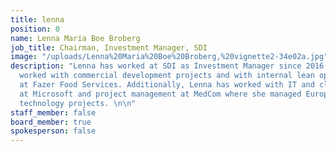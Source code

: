 ```yaml
---
title: lenna
position: 0
name: Lenna Maria Boe Broberg
job_title: Chairman, Investment Manager, SDI
image: "/uploads/Lenna%20Maria%20Boe%20Broberg,%20vignette2-34e02a.jpg"
description: "Lenna has worked at SDI as Investment Manager since 2016. She has previously
  worked with commercial development projects and with internal lean optimizations
  at Fazer Food Services. Additionally, Lenna has worked with IT and cloud solutions
  at Microsoft and project management at MedCom where she managed European welfare
  technology projects. \n\n"
staff_member: false
board_member: true
spokesperson: false
---
```


